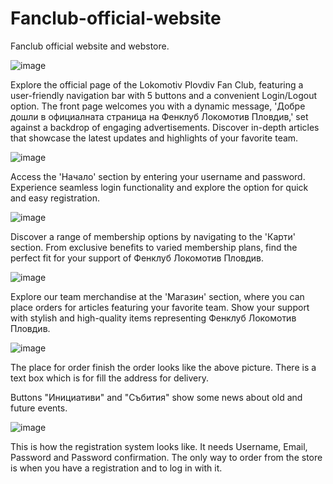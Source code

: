 # Fanclub-official-website
Fanclub official website and webstore.

![image](https://github.com/AlexanderBedrosyan/Fanclub-official-website/assets/126572116/82f2f4c8-f157-4034-b1f0-d7695da38e0b)

Explore the official page of the Lokomotiv Plovdiv Fan Club, featuring a user-friendly navigation bar with 5 buttons and a convenient Login/Logout option. The front page welcomes you with a dynamic message, 'Добре дошли в официалната страница на Фенклуб Локомотив Пловдив,' set against a backdrop of engaging advertisements. Discover in-depth articles that showcase the latest updates and highlights of your favorite team.

![image](https://github.com/AlexanderBedrosyan/Fanclub-official-website/assets/126572116/1de8076c-566f-4306-90c5-83d17f6eabf3)

Access the 'Начало' section by entering your username and password. Experience seamless login functionality and explore the option for quick and easy registration.

![image](https://github.com/AlexanderBedrosyan/Fanclub-official-website/assets/126572116/925515fe-71b0-4bc3-9787-e6e8592d6c80)

Discover a range of membership options by navigating to the 'Карти' section. From exclusive benefits to varied membership plans, find the perfect fit for your support of Фенклуб Локомотив Пловдив.

![image](https://github.com/AlexanderBedrosyan/Fanclub-official-website/assets/126572116/6a2d0e1f-2937-4ee5-8127-92481b82418f)

Explore our team merchandise at the 'Магазин' section, where you can place orders for articles featuring your favorite team. Show your support with stylish and high-quality items representing Фенклуб Локомотив Пловдив.

![image](https://github.com/AlexanderBedrosyan/Fanclub-official-website/assets/126572116/6f572650-ad94-4e2e-b8c0-94ac8e7fe6fe)

The place for order finish the order looks like the above picture. There is a text box which is for fill the address for delivery.

Buttons "Инициативи" and "Събития" show some news about old and future events.

![image](https://github.com/AlexanderBedrosyan/Fanclub-official-website/assets/126572116/5f771516-236e-443f-8973-f86d6fa6c062)

This is how the registration system looks like. It needs Username, Email, Password and Password confirmation. The only way to order from the store is when you have a registration and to log in with it.
